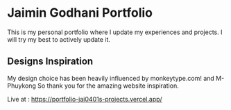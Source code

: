 # Jaimin Godhani Portfolio

This is my personal portfolio where I update my experiences and projects. I will try my best to actively update it.

## Designs Inspiration

My design choice has been heavily influenced by monkeytype.com! and M-Phuykong So thank you for the amazing website inspiration. 

Live at : https://portfolio-jai0401s-projects.vercel.app/
